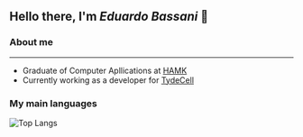 ## Hello there, I'm ***Eduardo Bassani*** 👋

### About me
---
- Graduate of Computer Apllications at [HAMK](https://www.hamk.fi/?lang=en)
- Currently working as a developer for [TydeCell]([https://www.feevale.br](https://tydecell.com/))


### My main languages

![Top Langs](https://github-readme-stats.vercel.app/api/top-langs/?username=ebassani&layout=compact&theme=vision-friendly-dark)

<!--
**Ebassani/Ebassani** is a ✨ _special_ ✨ repository because its `README.md` (this file) appears on your GitHub profile.

Here are some ideas to get you started:

- 🔭 I’m currently working on ...
- 🌱 I’m currently learning ...
- 👯 I’m looking to collaborate on ...
- 🤔 I’m looking for help with ...
- 💬 Ask me about ...
- 📫 How to reach me: ...
- 😄 Pronouns: ...
- ⚡ Fun fact: ...
-->
